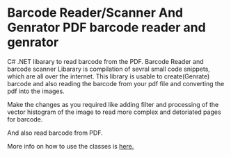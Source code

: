 Barcode Reader/Scanner And Genrator
PDF barcode reader and genrator
==================

C# .NET libarary to read barcode from the PDF.
Barcode Reader and barcode scanner 
Libarary is compilation of sevral small code snippets, which are all over the internet. This library is usable to create(Genrate) 
barcode and also reading the barcode from your pdf file and converting the pdf into the images. 

Make the changes as you required like adding filter and processing of the vector histogram of the image to read more complex  and 
detoriated pages for barcode.

And also read barcode from PDF.

More info on how to use the classes is [here.](http://csharpcornerplus.wordpress.com/2014/10/06/how-to-read-scan-barcode-from-the-pdf-using-c/)
